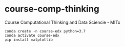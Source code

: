 # course-comp-thinking
Course Computational Thinking and Data Sciencie - MITx

```
conda create -n course-edx python=3.7
conda activate course-edx
pip install matplotlib
```


